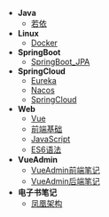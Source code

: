 - **Java**
  - [若依](Java/ruoyi.md)
- **Linux**
  - [Docker](Linux/Docker.md)
- **SpringBoot**
  - [SpringBoot_JPA](SpringBoot/SpringBoot_JPA实现Rest.md)
- **SpringCloud**
  - [Eureka](SpringCloud/Eureka简介.md)
  - [Nacos](SpringCloud/Nacos.md)
  - [SpringCloud](SpringCloud/SpringCloud.md)
- **Web**
  - [Vue](Web/Vue.md)
  - [前端基础](Web/前端基础.md)
  - [JavaScript](Web/JavaScript.md)
  - [ES6语法](Web/ES6语法.md)
- **VueAdmin**
  - [VueAdmin前端笔记](VueAdmin/Vueadmin开发记录.md)
  - [VueAdmin后端笔记](VueAdmin/VueAdmin后端+security+jwt.md)
- **电子书笔记**
  - [凤凰架构](Books/凤凰架构.md)